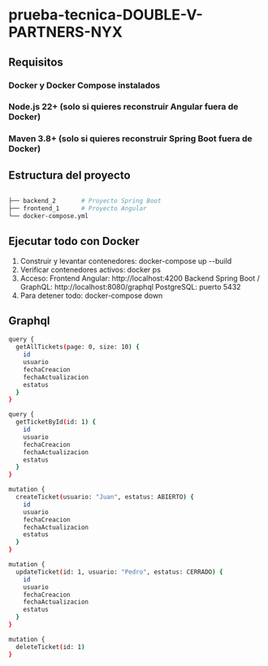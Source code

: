 # prueba-tecnica-DOUBLE-V-PARTNERS-NYX

## Requisitos

### Docker y Docker Compose instalados

### Node.js 22+ (solo si quieres reconstruir Angular fuera de Docker)

### Maven 3.8+ (solo si quieres reconstruir Spring Boot fuera de Docker)

## Estructura del proyecto

```bash

├── backend_2       # Proyecto Spring Boot
├── frontend_1      # Proyecto Angular
└── docker-compose.yml

```

## Ejecutar todo con Docker

1. Construir y levantar contenedores:
docker-compose up --build
2. Verificar contenedores activos:
docker ps
3. Acceso:
Frontend Angular: http://localhost:4200
Backend Spring Boot / GraphQL: http://localhost:8080/graphql
PostgreSQL: puerto 5432
4. Para detener todo:
docker-compose down

## Graphql

```bash
query {
  getAllTickets(page: 0, size: 10) {
    id
    usuario
    fechaCreacion
    fechaActualizacion
    estatus
  }
}

query {
  getTicketById(id: 1) {
    id
    usuario
    fechaCreacion
    fechaActualizacion
    estatus
  }
}

mutation {
  createTicket(usuario: "Juan", estatus: ABIERTO) {
    id
    usuario
    fechaCreacion
    fechaActualizacion
    estatus
  }
}

mutation {
  updateTicket(id: 1, usuario: "Pedro", estatus: CERRADO) {
    id
    usuario
    fechaCreacion
    fechaActualizacion
    estatus
  }
}

mutation {
  deleteTicket(id: 1)
}

```
